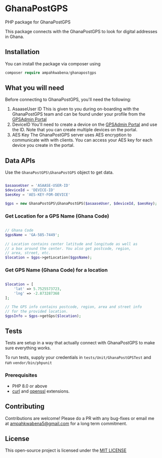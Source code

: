 # GhanaPostGPS
PHP package for GhanaPostGPS
 
This package connects with the GhanaPostGPS to look for digital addresses
in Ghana.

## Installation
You can install the package via composer using

```php
composer require ampahkwabena/ghanapostgps
```

## What you will need
Before connecting to GhanaPostGPS, you'll need the following:
1. AsaaseUser ID
    This is given to you during on-boarding with the GhanaPostGPS team 
    and can be found under your profile from the
    [GPSAdmin Portal](https://gpsadmin.ghanapostgps.com)
2. DeviceID
    You'll need to create a device on the [GPSAdmin Portal](https://gpsadmin.ghanapostgps.com)
    and use the ID. Note that you can create multiple devices on
    the portal.
3. AES Key
   The GhanaPostGPS server uses AES encryption to communicate with 
   with clients. You can access your AES key for each device you create
   in the portal.
   
## Data APIs
Use the ````GhanaPostGPS\GhanaPostGPS```` object to get data.
```php

$asaaseUser = 'ASAASE-USER-ID'
$deviceId = 'DEVICE-ID'
$aesKey = 'AES-KEY-FOR-DEVICE'

$gps = new GhanaPostGPS\GhanaPostGPS($asaaseUser, $deviceId, $aesKey);
```
### Get Location for a GPS Name (Ghana Code)
```php

// Ghana Code
$gpsName = 'GA-585-7449';
 
// Location contains center latitude and longitude as well as
// a box around the center. You also get postcode, region,
// area, street, etc.
$location = $gps->getLocation($gpsName);

```
### Get GPS Name (Ghana Code) for a location
```php

$location = [
    'lat' => 5.7525573723,
    'lng' => -2.873287368
];

// The GPS info contains postcode, region, area and street info
// for the provided location.
$gpsInfo = $gps->getGps($location);

```

## Tests
Tests are setup in a way that actually connect with GhanaPostGPS to 
make sure everything works.
 
To run tests, supply your credentials in ```tests/Unit/GhanaPostGPSTest```
and run ```vendor/bin/phpunit```

### Prerequisites
* PHP 8.0 or above
* [curl](https://secure.php.net/manual/en/book.curl.php) and
[openssl](https://secure.php.net/manual/en/book.openssl.php)
extensions.

## Contributing
Contributions are welcome! Please do a PR with any bug-fixes or email me at [ampahkwabena5@gmail.com](mailto:ampahkwabena5@gmail.com) 
for a long term commitment.

## License
This open-source project is licensed under the [MIT LICENSE](https://opensource.org/licenses/MIT)
